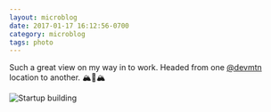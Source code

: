 ```yaml
---
layout: microblog
date: 2017-01-17 16:12:56-0700
category: microblog
tags: photo
---
```

Such a great view on my way in to work. Headed from one [@devmtn](https://www.instagram.com/devmtn/) location to another. 🏔🚈🏔  

![Startup building](/images/microblog/201701171612.jpg)
